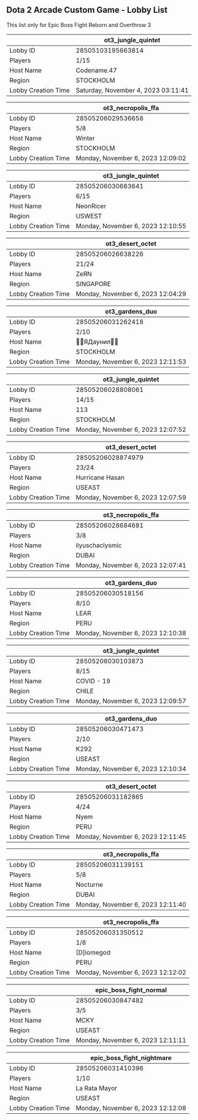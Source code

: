 ## Dota 2 Arcade Custom Game - Lobby List

This list only for Epic Boss Fight Reborn and Overthrow 3

|  | ot3_jungle_quintet |
| ------ | ------ |
| Lobby ID | 28505103195663814 |
| Players | 1/15 |
| Host Name | Codename.47 |
| Region | STOCKHOLM |
| Lobby Creation Time | Saturday, November 4, 2023 03:11:41 |


|  | ot3_necropolis_ffa |
| ------ | ------ |
| Lobby ID | 28505206029536658 |
| Players | 5/8 |
| Host Name | Winter |
| Region | STOCKHOLM |
| Lobby Creation Time | Monday, November 6, 2023 12:09:02 |


|  | ot3_jungle_quintet |
| ------ | ------ |
| Lobby ID | 28505206030683641 |
| Players | 6/15 |
| Host Name | NeonRicer |
| Region | USWEST |
| Lobby Creation Time | Monday, November 6, 2023 12:10:55 |


|  | ot3_desert_octet |
| ------ | ------ |
| Lobby ID | 28505206026638226 |
| Players | 21/24 |
| Host Name | ZeЯN |
| Region | SINGAPORE |
| Lobby Creation Time | Monday, November 6, 2023 12:04:29 |


|  | ot3_gardens_duo |
| ------ | ------ |
| Lobby ID | 28505206031262418 |
| Players | 2/10 |
| Host Name | ЯДаунил |
| Region | STOCKHOLM |
| Lobby Creation Time | Monday, November 6, 2023 12:11:53 |


|  | ot3_jungle_quintet |
| ------ | ------ |
| Lobby ID | 28505206028808061 |
| Players | 14/15 |
| Host Name | 113 |
| Region | STOCKHOLM |
| Lobby Creation Time | Monday, November 6, 2023 12:07:52 |


|  | ot3_desert_octet |
| ------ | ------ |
| Lobby ID | 28505206028874979 |
| Players | 23/24 |
| Host Name | Hurricane Hasan |
| Region | USEAST |
| Lobby Creation Time | Monday, November 6, 2023 12:07:59 |


|  | ot3_necropolis_ffa |
| ------ | ------ |
| Lobby ID | 28505206028684681 |
| Players | 3/8 |
| Host Name | ilyuschaclysmic |
| Region | DUBAI |
| Lobby Creation Time | Monday, November 6, 2023 12:07:41 |


|  | ot3_gardens_duo |
| ------ | ------ |
| Lobby ID | 28505206030518156 |
| Players | 8/10 |
| Host Name | LEAR |
| Region | PERU |
| Lobby Creation Time | Monday, November 6, 2023 12:10:38 |


|  | ot3_jungle_quintet |
| ------ | ------ |
| Lobby ID | 28505206030103873 |
| Players | 8/15 |
| Host Name | COVID - 19 |
| Region | CHILE |
| Lobby Creation Time | Monday, November 6, 2023 12:09:57 |


|  | ot3_gardens_duo |
| ------ | ------ |
| Lobby ID | 28505206030471473 |
| Players | 2/10 |
| Host Name | K292 |
| Region | USEAST |
| Lobby Creation Time | Monday, November 6, 2023 12:10:34 |


|  | ot3_desert_octet |
| ------ | ------ |
| Lobby ID | 28505206031182865 |
| Players | 4/24 |
| Host Name | Nyem |
| Region | PERU |
| Lobby Creation Time | Monday, November 6, 2023 12:11:45 |


|  | ot3_necropolis_ffa |
| ------ | ------ |
| Lobby ID | 28505206031139151 |
| Players | 5/8 |
| Host Name | Nocturne |
| Region | DUBAI |
| Lobby Creation Time | Monday, November 6, 2023 12:11:40 |


|  | ot3_necropolis_ffa |
| ------ | ------ |
| Lobby ID | 28505206031350512 |
| Players | 1/8 |
| Host Name | [D]iomegod |
| Region | PERU |
| Lobby Creation Time | Monday, November 6, 2023 12:12:02 |


|  | epic_boss_fight_normal |
| ------ | ------ |
| Lobby ID | 28505206030847482 |
| Players | 3/5 |
| Host Name | MCKY |
| Region | USEAST |
| Lobby Creation Time | Monday, November 6, 2023 12:11:11 |


|  | epic_boss_fight_nightmare |
| ------ | ------ |
| Lobby ID | 28505206031410396 |
| Players | 1/10 |
| Host Name | La Rata Mayor |
| Region | USEAST |
| Lobby Creation Time | Monday, November 6, 2023 12:12:08 |


